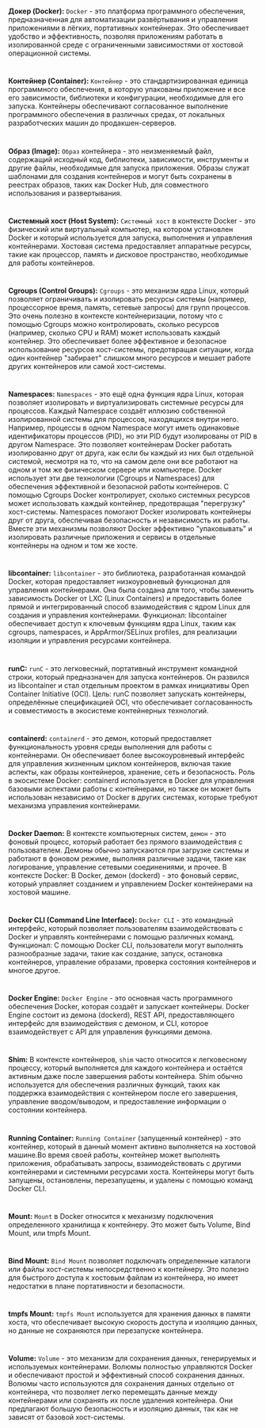 #

**Докер (Docker):** `Docker` - это платформа программного обеспечения, предназначенная для автоматизации развёртывания и управления приложениями в лёгких, портативных контейнерах. Это обеспечивает удобство и эффективность, позволяя приложениям работать в изолированной среде с ограниченными зависимостями от хостовой операционной системы.

#

**Контейнер (Container):** `Контейнер` - это стандартизированная единица программного обеспечения, в которую упакованы приложение и все его зависимости, библиотеки и конфигурации, необходимые для его запуска. Контейнеры обеспечивают согласованное выполнение программного обеспечения в различных средах, от локальных разработческих машин до продакшен-серверов.

#

**Образ (Image):** `Образ` контейнера - это неизменяемый файл, содержащий исходный код, библиотеки, зависимости, инструменты и другие файлы, необходимые для запуска приложения. Образы служат шаблонами для создания контейнеров и могут быть сохранены в реестрах образов, таких как Docker Hub, для совместного использования и развертывания.

#

**Системный хост (Host System):** `Системный хост` в контексте Docker - это физический или виртуальный компьютер, на котором установлен Docker и который используется для запуска, выполнения и управления контейнерами. Хостовая система предоставляет аппаратные ресурсы, такие как процессор, память и дисковое пространство, необходимые для работы контейнеров.

#

**Cgroups (Control Groups):** `Cgroups` - это механизм ядра Linux, который позволяет ограничивать и изолировать ресурсы системы (например, процессорное время, память, сетевые запросы) для групп процессов. Это очень полезно в контексте контейнеризации, потому что с помощью Cgroups можно контролировать, сколько ресурсов (например, сколько CPU и RAM) может использовать каждый контейнер. Это обеспечивает более эффективное и безопасное использование ресурсов хост-системы, предотвращая ситуации, когда один контейнер "забирает" слишком много ресурсов и мешает работе других контейнеров или самой хост-системы.

#

**Namespaces:** `Namespaces` - это ещё одна функция ядра Linux, которая позволяет изолировать и виртуализировать системные ресурсы для процессов. Каждый Namespace создаёт иллюзию собственной изолированной системы для процессов, находящихся внутри него. Например, процессы в одном Namespace могут иметь одинаковые идентификаторы процессов (PID), но эти PID будут изолированы от PID в другом Namespace. Это позволяет контейнерам Docker работать изолированно друг от друга, как если бы каждый из них был отдельной системой, несмотря на то, что на самом деле они все работают на одном и том же физическом сервере или компьютере. Docker использует эти две технологии (Cgroups и Namespaces) для обеспечения эффективной и безопасной работы контейнеров. С помощью Cgroups Docker контролирует, сколько системных ресурсов может использовать каждый контейнер, предотвращая "перегрузку" хост-системы. Namespaces помогают Docker изолировать контейнеры друг от друга, обеспечивая безопасность и независимость их работы. Вместе эти механизмы позволяют Docker эффективно "упаковывать" и изолировать различные приложения и сервисы в отдельные контейнеры на одном и том же хосте.

#

**libcontainer:** `libcontainer` - это библиотека, разработанная командой Docker, которая предоставляет низкоуровневый функционал для управления контейнерами. Она была создана для того, чтобы заменить зависимость Docker от LXC (Linux Containers) и предоставить более прямой и интегрированный способ взаимодействия с ядром Linux для создания и управления контейнерами.
Функционал: libcontainer обеспечивает доступ к ключевым функциям ядра Linux, таким как cgroups, namespaces, и AppArmor/SELinux profiles, для реализации изоляции и управления ресурсами контейнера.

#

**runC:** `runC` - это легковесный, портативный инструмент командной строки, который предназначен для запуска контейнеров. Он развился из libcontainer и стал отдельным проектом в рамках инициативы Open Container Initiative (OCI).
Цель: runC позволяет запускать контейнеры, определённые спецификацией OCI, что обеспечивает согласованность и совместимость в экосистеме контейнерных технологий.

#

**containerd:** `containerd` - это демон, который предоставляет функциональность уровня среды выполнения для работы с контейнерами. Он обеспечивает более высокоуровневый интерфейс для управления жизненным циклом контейнеров, включая такие аспекты, как образы контейнеров, хранение, сеть и безопасность. Роль в экосистеме Docker: containerd используется в Docker для управления базовыми аспектами работы с контейнерами, но также он может быть использован независимо от Docker в других системах, которые требуют механизма управления контейнерами.

#

**Docker Daemon:** В контексте компьютерных систем, `демон` - это фоновый процесс, который работает без прямого взаимодействия с пользователем. Демоны обычно запускаются при загрузке системы и работают в фоновом режиме, выполняя различные задачи, такие как логирование, управление сетевыми соединениями, и прочее. В контексте Docker: В Docker, демон (dockerd) - это фоновый сервис, который управляет созданием и управлением Docker контейнерами на хостовой машине.

#

**Docker CLI (Command Line Interface):** `Docker CLI` - это командный интерфейс, который позволяет пользователям взаимодействовать с Docker и управлять контейнерами с помощью различных команд. Функционал: С помощью Docker CLI, пользователи могут выполнять разнообразные задачи, такие как создание, запуск, остановка контейнеров, управление образами, проверка состояния контейнеров и многое другое.

#

**Docker Engine:** `Docker Engine` - это основная часть программного обеспечения Docker, которая создаёт и запускает контейнеры. Docker Engine состоит из демона (dockerd), REST API, предоставляющего интерфейс для взаимодействия с демоном, и CLI, которое взаимодействует с API для управления функциями демона.

#

**Shim:** В контексте контейнеров, `shim` часто относится к легковесному процессу, который выполняется для каждого контейнера и остаётся активным даже после завершения работы контейнера. Shim обычно используется для обеспечения различных функций, таких как поддержка взаимодействия с контейнером после его завершения, управление вводом/выводом, и предоставление информации о состоянии контейнера.

#

**Running Container:** `Running Container` (запущенный контейнер) - это контейнер, который в данный момент активно выполняется на хостовой машине.Во время своей работы, контейнер может выполнять приложения, обрабатывать запросы, взаимодействовать с другими контейнерами и системными ресурсами хоста. Контейнеры могут быть запущены, остановлены, перезапущены, и удалены с помощью команд Docker CLI.

#

**Mount:** `Mount` в Docker относится к механизму подключения определенного хранилища к контейнеру. Это может быть Volume, Bind Mount, или tmpfs Mount.

#

**Bind Mount:** `Bind Mount` позволяет подключать определенные каталоги или файлы хост-системы непосредственно к контейнеру. Это полезно для быстрого доступа к хостовым файлам из контейнера, но имеет недостатки в плане портативности и безопасности.

#

**tmpfs Mount:** `tmpfs Mount` используется для хранения данных в памяти хоста, что обеспечивает высокую скорость доступа и изоляцию данных, но данные не сохраняются при перезапуске контейнера.

#

**Volume:** `Volume` - это механизм для сохранения данных, генерируемых и используемых контейнерами. Волюмы полностью управляются Docker и обеспечивают простой и эффективный способ сохранения данных. Волюмы часто используются для сохранения данных отдельно от контейнера, что позволяет легко перемещать данные между контейнерами или сохранять их после удаления контейнера. Они предлагают большую безопасность и изоляцию данных, так как не зависят от базовой хост-системы.

#